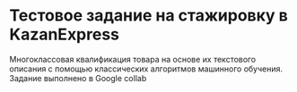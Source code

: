 # Тестовое задание на стажировку в KazanExpress
Многоклассовая квалификация товара на основе их текстового описания с помощью классических алгоритмов машинного обучения.
Задание выполнено в Google collab
